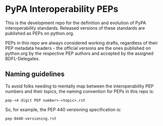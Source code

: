 PyPA Interoperability PEPs
==========================

This is the development repo for the definition and evolution of PyPA interoperability standards. Released versions of these standards are published as PEPs on python.org.

PEPs in this repo are always considered working drafts, regardless of their PEP metadata headers - the official versions are the ones published on python.org by the respective PEP authors and accepted by the assigned BDFL-Delegates.

Naming guidelines
-----------------

To avoid folks needing to mentally map between the interoperability PEP numbers and their topics, the naming convention for PEPs in this repo is:

    pep-<4 digit PEP number>-<topic>.rst

So, for example, the PEP 440 versioning specification is:

    pep-0440-versioning.rst
